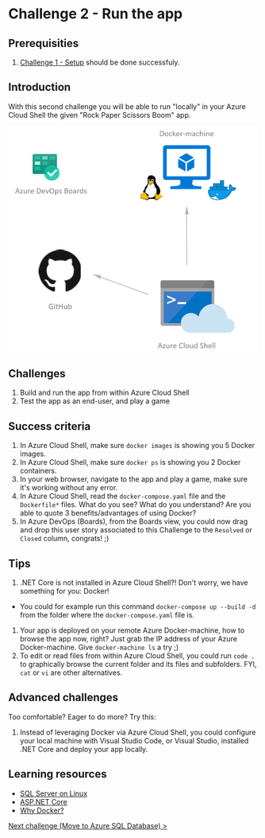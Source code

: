 # Challenge 2 - Run the app

## Prerequisities

1. [Challenge 1 - Setup](./Setup.md) should be done successfuly.

## Introduction

With this second challenge you will be able to run "locally" in your Azure Cloud Shell the given "Rock Paper Scissors Boom" app.

![Run the app](docs/RunTheApp.png)

## Challenges

1. Build and run the app from within Azure Cloud Shell
1. Test the app as an end-user, and play a game

## Success criteria

1. In Azure Cloud Shell, make sure `docker images` is showing you 5 Docker images.
1. In Azure Cloud Shell, make sure `docker ps` is showing you 2 Docker containers.
1. In your web browser, navigate to the app and play a game, make sure it's working without any error.
1. In Azure Cloud Shell, read the `docker-compose.yaml` file and the `Dockerfile*` files. What do you see? What do you understand? Are you able to quote 3 benefits/advantages of using Docker?
1. In Azure DevOps (Boards), from the Boards view, you could now drag and drop this user story associated to this Challenge to the `Resolved` or `Closed` column, congrats! ;)

## Tips

1. .NET Core is not installed in Azure Cloud Shell?! Don't worry, we have something for you: Docker!
  - You could for example run this command `docker-compose up --build -d` from the folder where the `docker-compose.yaml` file is.
1. Your app is deployed on your remote Azure Docker-machine, how to browse the app now, right? Just grab the IP address of your Azure Docker-machine. Give `docker-machine ls` a try ;)
1. To edit or read files from within Azure Cloud Shell, you could run `code .` to graphically browse the current folder and its files and subfolders. FYI, `cat` or `vi` are other alternatives.

## Advanced challenges

Too comfortable? Eager to do more? Try this:

1. Instead of leveraging Docker via Azure Cloud Shell, you could configure your local machine with Visual Studio Code, or Visual Studio, installed .NET Core and deploy your app locally.

## Learning resources

- [SQL Server on Linux](https://docs.microsoft.com/en-us/sql/linux/sql-server-linux-overview)
- [ASP.NET Core](https://docs.microsoft.com/en-us/aspnet/core)
- [Why Docker?](https://www.docker.com/)

[Next challenge (Move to Azure SQL Database) >](./MoveToAzureSql.md)